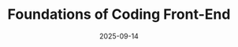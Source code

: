 ---
title: "Foundations of Coding Front-End"
title_es: "Fundamentos de Codificación Front-End"
issuer: "Microsoft"
issuer_es: "Microsoft"
date: "2025-09-14"
category: "Software Development"
category_es: "Desarrollo de Software"
type: "certification"
type_es: "certificación"
credential_id: "0FK2P7F67XLI"
credential_url: "https://www.coursera.org/account/accomplishments/verify/0FK2P7F67XLI"
pdf_url: "/certificates/pdf/Microsoft_Foundations_of_Coding_Front-End.pdf"
image: "/certificates/img/Microsoft_Foundations_of_Coding_Front-End.webp"
description: "This foundational course, offered by Microsoft, establishes core programming concepts essential for front-end development. It teaches **computational thinking**, the use of **algorithms**, and effective **program development** practices, including **pseudocode**. While aimed at front-end, it uses the **C#** language to build a strong basis in coding logic, complemented by essential skills like **debugging** and **version control (Git/GitHub)**."
description_es: "Este curso fundamental, ofrecido por Microsoft, establece los conceptos centrales de programación esenciales para el desarrollo front-end. Enseña el **pensamiento computacional**, el uso de **algoritmos** y prácticas efectivas de **desarrollo de programas**, incluyendo **pseudocódigo**. Aunque está dirigido al front-end, utiliza el lenguaje **C#** para construir una base sólida en lógica de codificación, complementada con habilidades esenciales como la **depuración (debugging)** y el **control de versiones (Git/GitHub)**."
skills: ["Computational Thinking","Algorithms","Computer Programming","Programming Principles","Program Development","Pseudocode","C# (Programming Language)","Debugging","Version Control","Git (Version Control System)","GitHub","Integrated Development Environments"]
featured: true
duration: "Approx. 8 Weeks"
duration_es: "Aprox. 8 Semanas"
study_hours: "42 hours"
study_hours_es: "42 horas"
content_covered: [
  "Core concepts of computational thinking and how to apply them to problem-solving.",
  "Developing and analyzing algorithms and data structures.",
  "Fundamentals of programming using C#, covering data types, control flow, and functions.",
  "Introduction to program development lifecycle, including planning with pseudocode and debugging techniques.",
  "Using version control systems like Git and platforms like GitHub for collaborative development."
]
content_covered_es: [
  "Conceptos centrales del pensamiento computacional y cómo aplicarlos a la resolución de problemas.",
  "Desarrollo y análisis de algoritmos y estructuras de datos.",
  "Fundamentos de la programación utilizando C#, cubriendo tipos de datos, flujo de control y funciones.",
  "Introducción al ciclo de vida del desarrollo de programas, incluyendo la planificación con pseudocódigo y técnicas de depuración.",
  "Uso de sistemas de control de versiones como Git y plataformas como GitHub para el desarrollo colaborativo."
]
learning_outcomes: [
  "Translate complex problems into modular code using computational thinking.",
  "Design and implement basic algorithms to solve coding challenges.",
  "Write clean, structured, and logical code using C#.",
  "Utilize integrated development environments (IDEs) and debugging tools efficiently.",
  "Manage project codebase using Git and collaborate via GitHub."
]
learning_outcomes_es: [
  "Traducir problemas complejos en código modular utilizando el pensamiento computacional.",
  "Diseñar e implementar algoritmos básicos para resolver desafíos de codificación.",
  "Escribir código limpio, estructurado y lógico utilizando C#.",
  "Utilizar entornos de desarrollo integrados (IDEs) y herramientas de depuración de manera eficiente.",
  "Gestionar la base de código del proyecto utilizando Git y colaborar a través de GitHub."
]
---